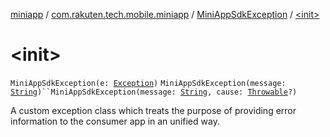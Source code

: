 [miniapp](../../index.md) / [com.rakuten.tech.mobile.miniapp](../index.md) / [MiniAppSdkException](index.md) / [&lt;init&gt;](./-init-.md)

# &lt;init&gt;

`MiniAppSdkException(e: `[`Exception`](https://kotlinlang.org/api/latest/jvm/stdlib/kotlin/-exception/index.html)`)`
`MiniAppSdkException(message: `[`String`](https://kotlinlang.org/api/latest/jvm/stdlib/kotlin/-string/index.html)`)``MiniAppSdkException(message: `[`String`](https://kotlinlang.org/api/latest/jvm/stdlib/kotlin/-string/index.html)`, cause: `[`Throwable`](https://kotlinlang.org/api/latest/jvm/stdlib/kotlin/-throwable/index.html)`?)`

A custom exception class which treats the purpose of providing
error information to the consumer app in an unified way.

